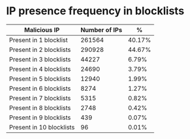# IP presence frequency in blocklists
| Malicious IP | Number of IPs | % |
|----|----|----|
| Present in 1 blocklist | 261564 | 40.17% |
| Present in 2 blocklists | 290928 | 44.67% |
| Present in 3 blocklists | 44227 | 6.79% |
| Present in 4 blocklists | 24690 | 3.79% |
| Present in 5 blocklists | 12940 | 1.99% |
| Present in 6 blocklists | 8274 | 1.27% |
| Present in 7 blocklists | 5315 | 0.82% |
| Present in 8 blocklists | 2748 | 0.42% |
| Present in 9 blocklists | 439 | 0.07% |
| Present in 10 blocklists | 96 | 0.01% |
